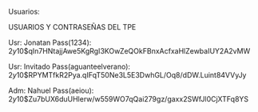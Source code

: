 Usuarios: 

USUARIOS Y CONTRASEÑAS DEL TPE

Usr: Jonatan 
Pass(1234): $2y$10$qIn7HNtajjAwe5KgRgI3KOwZeQOkFBnxAcfxaHlZewbaIUY2A2vMW

Usr: Invitado
Pass(aguanteelverano): 
$2y$10$RPYMTfkR2Pya.qIFqT50Ne3L5E3DwhGL/Oq8/dDW.Luint84VVyJy

Adm: Nahuel
Pass(aeiou): $2y$10$Zu7bUX6duUHlerw/w559WO7qQai279gz/gaxx2SWfJl0CjXTFq8YS




